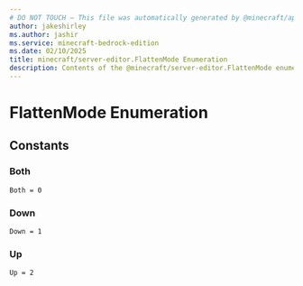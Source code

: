 ```yaml
---
# DO NOT TOUCH — This file was automatically generated by @minecraft/api-docs-generator, to report problems file an issue at https://github.com/Mojang/minecraft-scripting-libraries
author: jakeshirley
ms.author: jashir
ms.service: minecraft-bedrock-edition
ms.date: 02/10/2025
title: minecraft/server-editor.FlattenMode Enumeration
description: Contents of the @minecraft/server-editor.FlattenMode enumeration.
---
```

# FlattenMode Enumeration

## Constants
### **Both**
`Both = 0`
### **Down**
`Down = 1`
### **Up**
`Up = 2`
